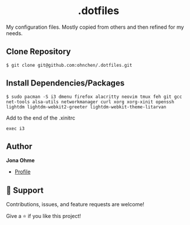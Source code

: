 <h1 align="center">.dotfiles</h1>
My configuration files. Mostly copied from others and then refined for my needs.

## Clone Repository
```console
$ git clone git@github.com:ohnchen/.dotfiles.git
```
## Install Dependencies/Packages
```console
$ sudo pacman -S i3 dmenu firefox alacritty neovim tmux feh git gcc net-tools alsa-utils networkmanager curl xorg xorg-xinit openssh lightdm lightdm-webkit2-greeter lightdm-webkit-theme-litarvan
```

Add to the end of the .xinitrc
```
exec i3
```
## Author

**Jona Ohme**

- [Profile](https://github.com/ohnchen "ohnchen")

## 🤝 Support

Contributions, issues, and feature requests are welcome!

Give a ⭐️ if you like this project!
